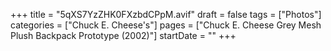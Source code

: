 +++
title = "5qXS7YzZHK0FXzbdCPpM.avif"
draft = false
tags = ["Photos"]
categories = ["Chuck E. Cheese's"]
pages = ["Chuck E. Cheese Grey Mesh Plush Backpack Prototype (2002)"]
startDate = ""
+++
